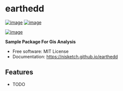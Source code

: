 # earthedd


[![image](https://img.shields.io/pypi/v/earthedd.svg)](https://pypi.python.org/pypi/earthedd)
[![image](https://img.shields.io/conda/vn/conda-forge/earthedd.svg)](https://anaconda.org/conda-forge/earthedd)

[![image](https://pyup.io/repos/github/nisketch/earthedd/shield.svg)](https://pyup.io/repos/github/nisketch/earthedd)


**Sample Package For Gis Analysis**


-   Free software: MIT License
-   Documentation: https://nisketch.github.io/earthedd
    

## Features

-   TODO

